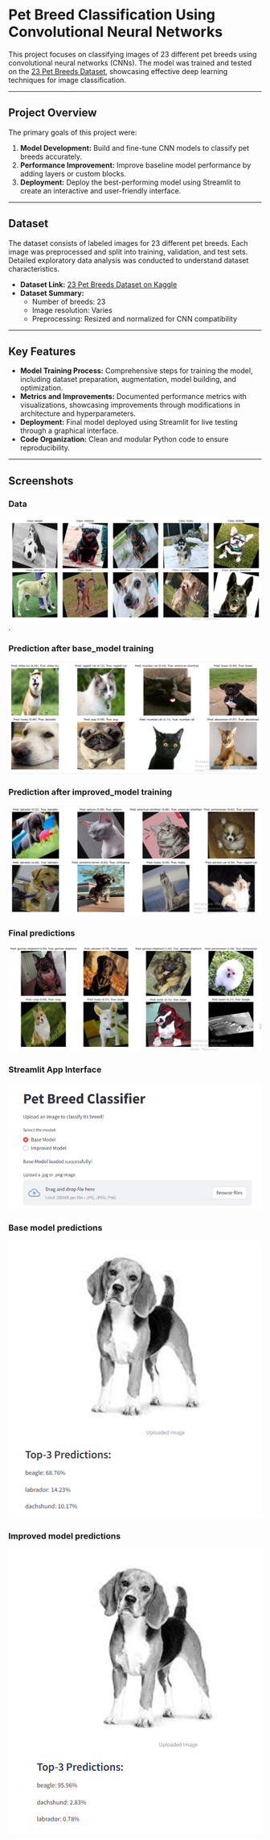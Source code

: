 # Pet Breed Classification Using Convolutional Neural Networks

This project focuses on classifying images of 23 different pet breeds using convolutional neural networks (CNNs). The model was trained and tested on the [23 Pet Breeds Dataset](https://www.kaggle.com/datasets/aseemdandgaval/23-pet-breeds-image-classification), showcasing effective deep learning techniques for image classification.

---

## Project Overview

The primary goals of this project were:
1. **Model Development:** Build and fine-tune CNN models to classify pet breeds accurately.
2. **Performance Improvement:** Improve baseline model performance by adding layers or custom blocks.
3. **Deployment:** Deploy the best-performing model using Streamlit to create an interactive and user-friendly interface.

---

## Dataset

The dataset consists of labeled images for 23 different pet breeds. Each image was preprocessed and split into training, validation, and test sets. Detailed exploratory data analysis was conducted to understand dataset characteristics.

- **Dataset Link:** [23 Pet Breeds Dataset on Kaggle](https://www.kaggle.com/datasets/aseemdandgaval/23-pet-breeds-image-classification)
- **Dataset Summary:**
  - Number of breeds: 23
  - Image resolution: Varies
  - Preprocessing: Resized and normalized for CNN compatibility

---

## Key Features

- **Model Training Process:** Comprehensive steps for training the model, including dataset preparation, augmentation, model building, and optimization.
- **Metrics and Improvements:** Documented performance metrics with visualizations, showcasing improvements through modifications in architecture and hyperparameters.
- **Deployment:** Final model deployed using Streamlit for live testing through a graphical interface.
- **Code Organization:** Clean and modular Python code to ensure reproducibility.

---

## Screenshots

### Data
![Augmented data screenshot](screenshots/augmented_data.png).

### Prediction after base_model training
![Predictions on **base_model**](screenshots/base_model_predicted.png)

### Prediction after improved_model training
![Predictions on **improved_model**](screenshots/improved_model_predicted.png)

### Final predictions
![Predictions **improved_model** on **test_loader**](screenshots/Final_test_prediction.png)

### Streamlit App Interface
![Streamlit App Interface](screenshots/app_interface.png)

### Base model predictions
![Base model](screenshots/app_base_model_predictions.png)

### Improved model predictions
![Improved model](screenshots/app_improved_model_predictions.png)
